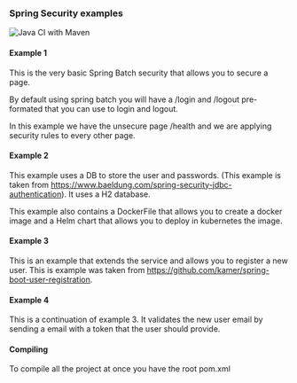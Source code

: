 ### Spring Security  examples

![Java CI with Maven](https://github.com/nicolasard/SpringSecurityStuff/workflows/Java%20CI%20with%20Maven/badge.svg)

#### Example 1 
This is the very basic Spring Batch security that allows you to secure 
a page.

By default using spring batch you will have a /login and /logout pre-formated
that you can use to login and logout.

In this example we have the unsecure page /health and we are applying security 
rules to every other page.

#### Example 2 
This example uses a DB to store the user and passwords. (This example is taken from
https://www.baeldung.com/spring-security-jdbc-authentication).
It uses a H2 database. 

This example also contains a DockerFile that allows you to create a docker image and a 
Helm chart that allows you to deploy in kubernetes the image.

#### Example 3 
This is an example that extends the service and allows you to register a new user.
This is example was taken from https://github.com/kamer/spring-boot-user-registration. 

#### Example 4
This is a continuation of example 3. It validates the new user email by sending a email
with a token that the user should provide. 

#### Compiling
To compile all the project at once you have the root pom.xml